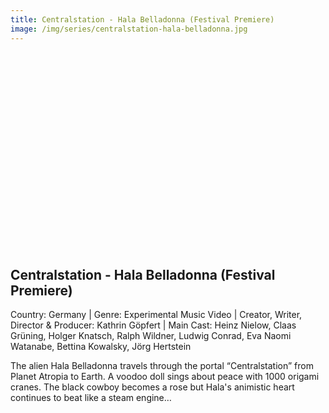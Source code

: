 ```yaml
---
title: Centralstation - Hala Belladonna (Festival Premiere)
image: /img/series/centralstation-hala-belladonna.jpg
---
```

<iframe width="560" height="315" src="" frameborder="0" allow="accelerometer; autoplay; encrypted-media; gyroscope; picture-in-picture" allowfullscreen></iframe>

## Centralstation - Hala Belladonna (Festival Premiere)
Country: Germany | Genre: Experimental Music Video | Creator, Writer, Director & Producer: Kathrin Göpfert | Main Cast: Heinz Nielow, Claas Grüning, Holger Knatsch, Ralph Wildner, Ludwig Conrad, Eva Naomi Watanabe, Bettina Kowalsky, Jörg Hertstein 

The alien Hala Belladonna travels through the portal “Centralstation” from Planet Atropia to Earth. A voodoo doll sings about peace with 1000 origami cranes. The black cowboy becomes a rose but Hala's animistic heart continues to beat like a steam engine…